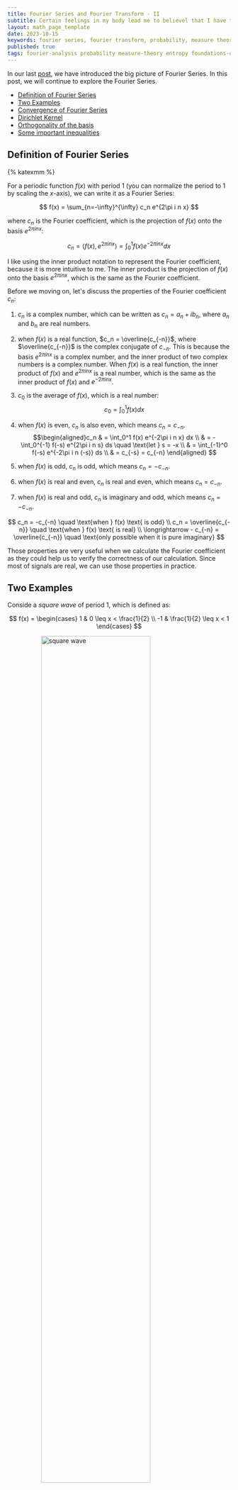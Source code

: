 ```yaml
---
title: Fourier Series and Fourier Transform - II
subtitle: Certain feelings in my body lead me to believel that I have to stduy Fourier Series and Fourier Transform for a better understanding of probability theory, measure theory,entroy and information theory.
layout: math_page_template
date: 2023-10-15
keywords: fourier series, fourier transform, probability, measure theory, entropy, foundations of probability
published: true
tags: fourier-analysis probability measure-theory entropy foundations-of-probability
---
```


In our last [post](https://oceanumeric.github.io/math/2023/10/fourier-series-transform-1), we have introduced the big picture of Fourier Series. In this post, we will continue to explore the Fourier Series.

- [Definition of Fourier Series](#definition-of-fourier-series)
- [Two Examples](#two-examples)
- [Convergence of Fourier Series](#convergence-of-fourier-series)
- [Dirichlet Kernel](#dirichlet-kernel)
- [Orthogonality of the basis](#orthogonality-of-the-basis)
- [Some important inequalities](#some-important-inequalities)


## Definition of Fourier Series

{% katexmm %}

For a periodic function $f(x)$ with period $1$ (you can normalize the period to $1$ by scaling the $x$-axis), we can write it as a Fourier Series:

$$
f(x) = \sum_{n=-\infty}^{\infty} c_n e^{2\pi i n x}
$$

where $c_n$ is the Fourier coefficient, which is the projection of $f(x)$ onto the basis $e^{2\pi i n x}$:

$$
c_n =\langle f(x), e^{2\pi i n x} \rangle =  \int_0^1 f(x) e^{-2\pi i n x} dx 
$$

I like using the inner product notation to represent the Fourier coefficient, because it is more intuitive to me. The inner product is the projection of $f(x)$ onto the basis $e^{2\pi i n x}$, which is the same as the Fourier coefficient.


Before we moving on, let's discuss the properties of the Fourier coefficient $c_n$:

1. $c_n$ is a complex number, which can be written as $c_n = a_n + i b_n$, where $a_n$ and $b_n$ are real numbers.
2. when $f(x)$ is a real function, $c_n = \overline{c_{-n}}$, where $\overline{c_{-n}}$ is the complex conjugate of $c_{-n}$. This is because the basis $e^{2\pi i n x}$ is a complex number, and the inner product of two complex numbers is a complex number. When $f(x)$ is a real function, the inner product of $f(x)$ and $e^{2\pi i n x}$ is a real number, which is the same as the inner product of $f(x)$ and $e^{-2\pi i n x}$.
3. $c_0$ is the average of $f(x)$, which is a real number:$$ c_0 = \int_0^1 f(x) dx$$

4. when $f(x)$ is even, $c_n$ is also even, which means $c_n = c_{-n}$. $$\begin{aligned}c_n & = \int_0^1 f(x) e^{-2\pi i n x} dx \\ & = - \int_0^{-1} f(-s) e^{2\pi i n s} ds  \quad \text{let } s = -x \\ & = \int_{-1}^0 f(-s) e^{-2\pi i n (-s)} ds \\ & = c_{-s} = c_{-n} \end{aligned} $$

5. when $f(x)$ is odd, $c_n$ is odd, which means $c_n = -c_{-n}$.

6. when $f(x)$ is real and even, $c_n$ is real and even, which means $c_n = c_{-n}$.

7. when $f(x)$ is real and odd, $c_n$ is imaginary and odd, which means $c_n = -c_{-n}$.

$$
c_n = -c_{-n} \quad \text{when } f(x) \text{ is odd} \\
c_n = \overline{c_{-n}} \quad \text{when } f(x) \text{ is real} \\
\longrightarrow - c_{-n} = \overline{c_{-n}} \quad \text{only possible when it is pure imaginary}
$$

Those properties are very useful when we calculate the Fourier coefficient as they could help us to verify the correctness of our calculation. Since most of signals are real, we can use those properties in practice.


## Two Examples

Conside a _square wave_ of period $1$, which is defined as:

$$
f(x) = \begin{cases} 1 & 0 \leq x < \frac{1}{2} \\ -1 & \frac{1}{2} \leq x < 1 \end{cases}
$$

<div class='figure'>
    <img src="/math/images/square_wave.png"
         alt="square wave"
         style="width: 70%; display: block; margin: 0 auto;"/>
    <div class='caption'>
        <span class='caption-label'>Figure 1.</span> Illustration of square wave.
    </div>
</div>

The Fourier coefficient of $f(x)$ is:

$$
\begin{aligned}
c_n & = \int_0^1 f(x) e^{-2\pi i n x} dx \\
& = \int_0^{\frac{1}{2}} e^{-2\pi i n x} dx - \int_{\frac{1}{2}}^1 e^{-2\pi i n x} dx \\
& = \frac{1}{-2\pi i n} e^{-2\pi i n x} \Big|_0^{\frac{1}{2}} - \frac{1}{-2\pi i n} e^{-2\pi i n x} \Big|_{\frac{1}{2}}^1 \\
& = \frac{1}{-2\pi i n}[e^{-\pi i n} - 1] - \frac{1}{-2\pi i n}[e^{-2\pi i n} - e^{-\pi i n}] \\
& = \frac{1}{-2\pi i n}[e^{-\pi i n} - 1 - e^{-2\pi i n} + e^{-\pi i n}] \\
& = \frac{1}{-2\pi i n}[2e^{-\pi i n} -1 - (\cos(-2\pi n) + i \sin(2\pi n))] \\
& = \frac{1}{-2\pi i n}[2e^{-\pi i n} -1 - 1] \\
& = \frac{1}{-2\pi i n}[2e^{-\pi i n} -2] \\
& = \frac{1}{-\pi i n}[e^{-\pi i n} -1] \\
& = \frac{1}{\pi i n}[1- e^{-\pi i n}] \\
\end{aligned}
$$

Therefore, the fourier series of $f(x)$ is:

$$
\begin{aligned}
f(x) & = \sum_{n=-\infty, n\neq 0}^{\infty} c_n e^{2\pi i n x} \\
& = \sum_{n=-\infty, n \neq 0}^{\infty} \frac{1}{\pi i n}(1- e^{-\pi i n}) e^{2\pi i n x} 
\end{aligned}
$$

Notice, $f(x)$ is an odd function, so $c_n$ is imaginary and odd, which means $c_n = -c_{-n}$. Notice that

$$
\begin{aligned}
1 - e^{-\pi i n} & = 1 - \cos(\pi n) - i \sin(\pi n) \\
&  = 1 - (-1)^n - i \sin(\pi n) \\
& = \begin{cases} 0 & n \text{ is even} \\ 2 & n \text{ is odd} \end{cases}
\end{aligned}
$$

So the series can be simplified as:

$$
\begin{aligned}
f(x) & = \sum_{n=-\infty, n\neq 0}^{\infty} c_n e^{2\pi i n x} \\
& = \sum_{n \text{ is odd}} \frac{2}{\pi i n}e^{2\pi i n x} \\
\end{aligned}
$$

<p class='theorembox'>
<b>Reflections</b>
<br>
We have shown that when the function is real and odd, the fourier coefficients 
are pure imaginary and odd.
</p>

Now, we combine the positive and negative terms together:

$$
e^{2\pi i n x} - e^{-2\pi i n x} = 2i \sin(2\pi n x)
$$

let $n = 2k+1$, we have:

$$
\begin{aligned}
f(x) & = \sum_{n \text{ is odd}} \frac{2}{\pi i n}e^{2\pi i n x} \\
& = \sum_{-\infty}^{\infty} \frac{2}{\pi i (2k+1)}e^{2\pi i (2k+1) x} \\
& = \sum_{-\infty}^{\infty} \frac{2}{\pi i (2k+1)}(e^{2\pi i (2k+1) x} - e^{-2\pi i (2k+1) x}) \\
& = \sum_{k=0}^{\infty} \frac{4}{\pi (2k+1)} \sin[2\pi (2k+1) x] \\
& = \frac{4}{\pi} \sum_{k=0}^{\infty} \frac{1}{2k+1} \sin[2\pi (2k+1) x] 
\end{aligned}
$$

Here is the visualization of the Fourier Series of the square wave (when $N=100$, you can click the right bottom corner to see the animation):

<div align="center">
<iframe src="https://www.desmos.com/calculator/ztj3fj5qch?embed" width="500" height="300" style="border: 1px solid #ccc" frameborder=0></iframe>
</div>


From the above example,we can see that the fourier series is 'converging' to the square wave. The more terms we add, the more similar it is to the square wave. However, we 
also see _discontinuity_ at the jump points. This is called _Gibbs phenomenon_. Since
both sine and cosine are continuous, the fourier series of a function is also continuous. Therefore the fourier series of a discontinuous function will have discontinuity at the jump points.

Now, let's see another example - traingle wave - which is defined as:

$$
f(t) = \frac{1}{2} - |t| = \begin{cases} \frac{1}{2} + t & -\frac{1}{2} \leq t < 0 \\ \frac{1}{2} - t & 0 \leq t < \frac{1}{2} \end{cases}
$$

<div class='figure'>
    <img src="/math/images/triangle_wave.png"
         alt="triangle wave"
         style="width: 70%; display: block; margin: 0 auto;"/>
    <div class='caption'>
        <span class='caption-label'>Figure 2.</span> Illustration of triangle wave.
    </div>
</div>

The coefficient of $f(t)$ is at $n=0$ is the average of $f(t)$, which is $1/4$. For $n \neq 0$, we have:

$$
\begin{aligned}
c_n & = \int_{-1/2}^{1/2} f(t) e^{-2\pi i n t} dt \\
& = \int_{-1/2}^{1/2} (\frac{1}{2} - |t|) e^{-2\pi i n t} dt \\
& = \frac{1}{2} \int_{-1/2}^{1/2} e^{-2\pi i n t} dt - \int_{-1/2}^{1/2} |t| e^{-2\pi i n t} dt \\
& = - \int_{-1/2}^{1/2} |t| e^{-2\pi i n t} dt;  \quad \text{since } \int_{-1/2}^{1/2} e^{-2\pi i n t} dt = 0 \\
& =  - \bigg( \int_{-1/2}^{0} - t e^{-2\pi i n t} dt + \int_{0}^{1/2}  t e^{-2\pi i n t} dt \bigg) \\
& = \int_{-1/2}^{0} t e^{-2\pi i n t} dt - \int_{0}^{1/2}  t e^{-2\pi i n t} dt \\
\end{aligned}
$$

Now, let $A(n)$ be the first integral and we have:

$$
\begin{aligned}
A(n) & = \int_{-1/2}^{0} t e^{-2\pi i n t} dt 
\end{aligned}
$$

It is easy to show that

$$
\begin{aligned}
A(-n) & = \int_{-1/2}^{0} t e^{2\pi i n t} dt \\
& = \int_{1/2}^0 -s e^{-2\pi i n s} - ds \quad \text{let } s = -t \\
& =  \int_{1/2}^0 s e^{-2\pi i n s} ds \\
& = - \int_{0}^{1/2} s e^{-2\pi i n s} ds \\
& = - A(n) = - \int_{-1/2}^{0} t e^{-2\pi i n t} dt \\
\end{aligned}
$$

Therefore, the fourier coefficient can be written as:

$$
c_n = A(n) + A(-n)
$$

Now, let's integrate $A(n)$ by parts:

$$
\begin{aligned}
A(n) & = \int_{-1/2}^{0} t e^{-2\pi i n t} dt \\
& = \frac{1}{-2\pi i n} t e^{-2\pi i n t} \Big|_{-1/2}^0 - \int_{-1/2}^{0} \frac{1}{-2\pi i n} e^{-2\pi i n t} dt \\
& = \frac{1}{-2\pi i n} t e^{-2\pi i n t} \Big|_{-1/2}^0 - \frac{1}{(2\pi i n)^2} e^{-2\pi i n t} \Big|_{-1/2}^0 \\
& = \frac{1}{-2\pi i n} [0 + \frac{1}{2} e^{\pi i n}] - \frac{1}{(2\pi i n)^2} [1 - e^{\pi i n}] \\
& = - \frac{1}{4\pi i n}e^{\pi in} + \frac{1}{4\pi^2n^2} [1 - e^{\pi i n}] \\
& = \frac{\pi i n}{4 \pi^2 n^2} e^{\pi i n} + \frac{1}{4\pi^2n^2} [1 - e^{\pi i n}] \\
& = \frac{1}{4\pi^2n^2} [1 - e^{\pi i n} + \pi i n e^{\pi i n}] \\
& = \frac{1}{4\pi^2n^2} [ 1 + e^{\pi i n} (\pi i n - 1)] 
\end{aligned}
$$

Therefore, we could have 

$$
A(-n) = \frac{1}{4\pi^2n^2} [ 1 + e^{-\pi i n} (-\pi i n - 1)]
$$

The fourier coefficient is:

$$
\begin{aligned}
c_n & = A(n) + A(-n) \\
& = \frac{1}{4\pi^2n^2} [ 1 + e^{\pi i n} (\pi i n - 1)] + \frac{1}{4\pi^2n^2} [ 1 + e^{-\pi i n} (-\pi i n - 1)] \\
& = \frac{1}{4\pi^2 n^2} [ 2 + e^{\pi i n} (\pi i n - 1) + e^{-\pi i n} (-\pi i n - 1)] \\
& =  \frac{1}{4\pi^2 n^2} [ 2 + (\cos(\pi n) + i \sin(\pi n)) (\pi i n - 1) - (\cos(\pi n) - i \sin(\pi n)) (\pi i n + 1)] \\
& =  \frac{1}{4\pi^2 n^2} [ 2 + \cos(\pi n)(\pi in - 1) - \cos(\pi n)(\pi in +1)] \\
& = \frac{1}{2\pi^2 n^2} (1 - \cos(\pi n))  \\ 
& = \begin{cases} 0 & n \text{ is even} \\  \frac{1}{\pi^2 n^2} & n \text{ is odd}  \end{cases} 
\end{aligned}
$$

Now, let's write down the fourier series of $f(t)$:

$$
\begin{aligned}
f(t) & = \sum_{n=-\infty}^{\infty} c_n e^{2\pi i n t} \\
& = \sum_{n \text{ is odd}} \frac{1}{\pi^2 n^2} e^{2\pi i n t} \\
& = \sum_{-\infty}^{0} \frac{1}{\pi^2 n^2} e^{2\pi i n t} + \sum_{1}^{\infty} \frac{1}{\pi^2 n^2} e^{2\pi i n t} \\
& = c_{-n} e^{-2\pi i n t} + c_n e^{2\pi i n t} \\
& = c_n (e^{2\pi i n t} + e^{-2\pi i n t}) \\
& = \frac{2}{\pi^2 n^2} \cos (2 \pi n t) \\
& = \frac{1}{4} + \sum_{k=0}^\infty \frac{1}{\pi^2 (2k+1)^2} \cos[2\pi (2k+1) t] \\
\end{aligned}
$$

<div align="center">
<iframe src="https://www.desmos.com/calculator/xkhg6zaa9j?embed" width="500" height="300" style="border: 1px solid #ccc" frameborder=0></iframe>
</div>

For this example, there is no joumping points, so there is no Gibbs phenomenon. The fourier series is converging to the triangle wave. However, since we have infinite terms, the fourier series is not a triangle wave. It is a _smooth_ triangle wave. The fourier series is a smooth approximation of the triangle wave. The more terms we add, the more similar it is to the triangle wave.

This is due to the fact that the fourier series is a _linear combination_ of the basis $e^{2\pi i n t}$. The basis $e^{2\pi i n t}$ is a _smooth_ function, so the fourier series is also a smooth function. Or put it in another way, both sines and cosines are _differentiable_ to any order, so the fourier series is also differentiable to any order. 

In summary, __a discontinuoity in any order derivative of a periodic function will
force an infinite number of terms in the fourier series to approximate the function.__

Note also that for the triangle wave the coefficients decrease like $1/n^2$ while
for the square wave they decrease like $1/n$. Or, it takes around $N=100$ terms to approximate the square wave, but it only takes around $N=10$ terms to approximate the triangle wave. This has exactly do do wit the fact that the square wave is discontinuous while the triangle wave is continuous but its derivative is discontinuous.

<p class='theorembox'>
<b>Reflections</b>
<br>
I hope those two examples could give you the sense of how the fourier series works and how it converges to the original function in terms of the speed and the smoothness.
</p>

## Convergence of Fourier Series

Until now, we have assumed that the period is always $1$. Now, let's assume $f$ is
periodic at interval $L$ from $[a, b]$, which means $f(x+L) = f(x)$. We can write the fourier series as:

$$
c_n = \hat{f}(n) =  \frac{1}{L} \int_a^b f(x) e^{-2\pi i n x / L} dx, \quad n \in \mathbb{Z} \tag{1} 
$$

The $N$-th partial sum of the fourier series is:

$$
S_N(f)(x) = \sum_{n=-N}^{N} \hat{f}(n) e^{2\pi i n x / L} \tag{2}
$$

Now, we try to answer the following questions:

-  Does the fourier series converge to $f(x)$?
- In what sense does $S_N(f)(x) $ converge to $f(x)$ as $N \rightarrow \infty$?

Roughly speaking, there are three senses of convergence:

1. _Pointwise Convergence_: $S_N(f)(x)$ converges to $f(x)$ for every $x$.
2. _Uniform Convergence_: $S_N(f)(x)$ converges to $f(x)$ uniformly. In words, when $N$ is large, the partial sum $S_N(f)(x)$ is close to $f(x)$ for every $x$ over the 
entire interval $[a, b]$.
3. _Mean Square Convergence_: $S_N(f)(x)$ converges to $f(x)$ in the mean square sense. In words, the average of the square of the difference between $S_N(f)(x)$ and $f(x)$ converges to $0$ as $N \rightarrow \infty$, meaning:

$$
\lim_{N \rightarrow \infty} \int_a^b |S_N(f)(x) - f(x)|^2 dx = 0 \tag{3}
$$

We will not prove the convergence of the fourier series here. We refer the readers to the two examples we have shown above. The square wave is discontinuous, so the fourier series converges to the square wave in the mean square sense. The triangle wave is continuous, so the fourier series converges to the triangle wave uniformly. Generally speaking, _uniform convergence_ is the strongest form of convergence. _Pointwise convergence_ is the weakest form of convergence. _Mean square convergence_ is in between, which is also very subtle to study.


## Dirichlet Kernel

After introducing the partial sum, it is natural to ask how good is the partial sum $S_N(f)(x)$ in approximating $f(x)$. The answer is given by the Dirichlet kernel. Now, let's examine the partial sum $S_N(f)(x)$ (to simplify the notation, we assume $L=1$):

$$
\begin{aligned}
S_N(f)(x) & = \sum_{n=-N}^{N} \hat{f}(n) e^{2\pi i n x / L} \\
& = \sum_{n=-N}^{N} \frac{1}{L} \int_a^b f(t) e^{-2\pi i n t / L} dt  \ e^{2\pi i n x / L} \\
& = \int_a^b f(t) \sum_{n=-N}^{N} e^{-2\pi i n (t-x) } dt \\
& = \int_a^b f(t) D_N(t-x) dt \\
\end{aligned}
$$

where $D_N(x)$ is the Dirichlet kernel:

$$
D_N(x) = \sum_{n=-N}^{N} e^{-2\pi i n x} = \frac{\sin[(N+\frac{1}{2})2\pi x]}{\sin(\pi x)} \tag{4}
$$

We will not discuss the derivation of the Dirichelt kernel here. We will learn more about the Dirichlet kernel in the future when we talk about the convolution.


## Orthogonality of the basis

In the previous post, we have show that 

$$
e_n(t) = e^{2\pi i n t}
$$

is an orthogonal basis. From this, we could derive Pythagoras's Theorem for the inner product:

$$
\langle f, g \rangle = \int_a^b f(x) \overline{g(x)} dx 
$$

For our basis, we have:

$$
\begin{aligned}
\langle e_n, e_m \rangle & = \int_a^b e^{2\pi i n t} \overline{e^{2\pi i m t}} dt \\
& = \begin{cases} 1 & n = m \\ 0 & n \neq m  \end{cases}
\end{aligned}
$$

The Pythagoras's Theorem for the inner product is:

$$
\bigg | \bigg | \sum_{n=-N}^{N} e_n \bigg | \bigg |^2 = \sum_{n=-N}^{N} |e_n|^2 \tag{5}
$$

Here is the proof:

$$
\begin{aligned}
\bigg | \bigg | \sum_{n=-N}^{N} e_n \bigg | \bigg |^2 & = \bigg \langle \sum_{n=-N}^{N} e_n, \sum_{n=-N}^{N} e_n \bigg \rangle \\
& = \sum_{n=-N}^N \sum_{m=-N}^N \langle e_n, e_m \rangle \quad \text{by linearity} \\
& = \sum_{n=-N}^N \sum_{m=-N}^N  \begin{cases} <e_n, e_m> & n = m \\ 0 & n \neq m  \end{cases} \\
& = \sum_{n=-N}^N |e_n|^2
\end{aligned}
$$




## Some important inequalities

Before we finish this post, let's introduce some important inequalities that are useful when we study the fourier series:

- Bessel's inequality: $$\sum_{n=-\infty}^{\infty} |\hat{f}(n)|^2 \leq \frac{1}{L} \int_a^b |f(x)|^2 dx \tag{6}$$
- Rayleigh's Identity (a.k.a. Parseval's theorem): $$\frac{1}{L} \int_a^b |f(x)|^2 dx = \sum_{n=-\infty}^{\infty} |\hat{f}(n)|^2 \tag{7}$$
- Cauchy-Schwarz inequality: $$\bigg| \int_a^b f(x) \overline{g(x)} dx \bigg| \leq \sqrt{\int_a^b |f(x)|^2 dx} \sqrt{\int_a^b |g(x)|^2 dx} \tag{8}$$


The norm of a function $f(x)$ is defined as:

$$
||f(x)|| = \sqrt{\langle f(x), f(x) \rangle} = \sqrt{\int_a^b |f(x)|^2 dx} \tag{9}
$$

If you forget how we calculate the absolute value of a complex number, here is a quick review:

$$
|z| = \sqrt{z \overline{z}} = \sqrt{a^2 + b^2} \tag{10}
$$

where $z = a + bi$ and $\overline{z} = a - bi$. Therefore,

$$
\langle f(x), f(x) \rangle = \int_a^b f(x) \overline{f(x)} dx = \int_a^b |f(x)|^2 dx = ||f(x)||^2 
$$

With the defintion of norm, let's prove the Bessel's inequality. For the complex inner product, we have:

$$
\begin{aligned}
||f + g||^2  & = \langle f + g, f + g \rangle \\
\end{aligned}
$$

$$
\begin{aligned}
0 \leq \bigg | \bigg | f(x) - \sum_{n=-N}^{N} \langle f(x), e^{2\pi i n x} \rangle e^{2\pi i n x} \bigg | \bigg |^2 & = \langle f(x) - \sum_{n=-N}^{N} \langle f(x), e^{2\pi i n x} \rangle e^{2\pi i n x}, f(x) - \sum_{n=-N}^{N} \langle f(x), e^{2\pi i n x} \rangle e^{2\pi i n x} \rangle \\
& = ||f(x)||^2 - \sum_{n=-N}^{N} |\langle f(x), e^{2\pi i n x} \rangle|^2 \\
& = ||f(x)||^2 - \sum_{n=-N}^{N} |\hat{f}(n)|^2 
\end{aligned}
$$

This proves the Bessel's inequality in equation (6). The complete proof of Bessel's inequality can be found [here](https://proofwiki.org/wiki/Bessel%27s_Inequality). 


Now, let's derive the Rayleigh's Identity. We will assume $L=1$ for simplicity:

$$
\begin{aligned}
\langle f, f \rangle  & = \int_0^1 f(x) \overline{f(x)} dx \\
& = \int_0^1 |f(x)|^2 dx  \\ 
& = \bigg \langle \sum_{n=-\infty}^{\infty} \hat{f}(n) e^{2\pi i n x}, \sum_{m=-\infty}^{\infty} \hat{f}(m) e^{2\pi i m x} \bigg \rangle \\
& = \bigg \langle \sum_{n=-\infty}^{\infty} \langle f, e_n \rangle  e_n, \sum_{m=-\infty}^{\infty} \langle f, e_m \rangle e_m \bigg \rangle  \\ 
& = \sum_{n, m} \langle f, e_n \rangle \overline{ \langle f, e_m \rangle} \langle e_n, e_m \rangle \quad \text{using linearity} \\
& = \sum_{n, m} \langle f, e_n \rangle \overline{ \langle f, e_m \rangle} \delta_{n, m} \quad \text{using orthogonality} \\
& = \sum_{n} |\langle f, e_n \rangle|^2 \\
& = \sum_{n} |\hat{f}(n)|^2 
\end{aligned}
$$

This proves the Rayleigh's Identity in equation (7). This means _the energy of the function $f(x)$ is the sum of the energy of the fourier coefficients_.

We will not prove the Cauchy-Schwarz inequality here as this one is so well-known. The proof can be found anywhere on the internet.

{% endkatexmm %}